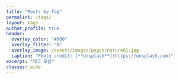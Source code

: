 ```yaml
---
title: "Posts by Tag"
permalink: /tags/
layout: tags
author_profile: true
header:
  overlay_color: "#000"
  overlay_filter: "0"
  overlay_image: /assets/images/pages/nature01.jpg
  caption: "Photo credit: [**Unsplash**](https://unsplash.com)"
excerpt: "태그 모음" 
classes: wide   
---
```

